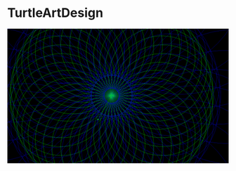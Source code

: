 # TurtleArtDesign
<img src="https://github.com/aboka2417/TurtleArtDesign/blob/master/The%20eye.PNG">

